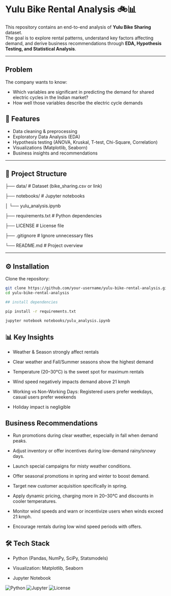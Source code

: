 # Yulu Bike Rental Analysis 🚲📊

This repository contains an end-to-end analysis of **Yulu Bike Sharing** dataset.  
The goal is to explore rental patterns, understand key factors affecting demand, and derive business recommendations through **EDA, Hypothesis Testing, and Statistical Analysis**.

---
## Problem
The company wants to know:

- Which variables are significant in predicting the demand for shared electric cycles in the Indian market?
- How well those variables describe the electric cycle demands

## 📌 Features
- Data cleaning & preprocessing
- Exploratory Data Analysis (EDA)
- Hypothesis testing (ANOVA, Kruskal, T-test, Chi-Square, Correlation)
- Visualizations (Matplotlib, Seaborn)
- Business insights and recommendations

---

## 📂 Project Structure

├── data/ # Dataset (bike_sharing.csv or link)

├── notebooks/ # Jupyter notebooks

│ └── yulu_analysis.ipynb

├── requirements.txt # Python dependencies

├── LICENSE # License file

├── .gitignore # Ignore unnecessary files

└── README.md # Project overview


---

## ⚙️ Installation
Clone the repository:
```bash
git clone https://github.com/your-username/yulu-bike-rental-analysis.git
cd yulu-bike-rental-analysis

## install dependencies

pip install -r requirements.txt

jupyter notebook notebooks/yulu_analysis.ipynb

```
## 📊 Key Insights

- Weather & Season strongly affect rentals

- Clear weather and Fall/Summer seasons show the highest demand

- Temperature (20–30°C) is the sweet spot for maximum rentals

- Wind speed negatively impacts demand above 21 kmph

- Working vs Non-Working Days: Registered users prefer weekdays, casual users prefer weekends

- Holiday impact is negligible


## Business Recommendations

- Run promotions during clear weather, especially in fall when demand peaks.

- Adjust inventory or offer incentives during low-demand rainy/snowy days.

- Launch special campaigns for misty weather conditions.

- Offer seasonal promotions in spring and winter to boost demand.

- Target new customer acquisition specifically in spring.

- Apply dynamic pricing, charging more in 20–30°C and discounts in cooler temperatures.

- Monitor wind speeds and warn or incentivize users when winds exceed 21 kmph.

- Encourage rentals during low wind speed periods with offers.


## 🛠️ Tech Stack

- Python (Pandas, NumPy, SciPy, Statsmodels)

- Visualization: Matplotlib, Seaborn

- Jupyter Notebook


![Python](https://img.shields.io/badge/Python-3.11-blue)
![Jupyter](https://img.shields.io/badge/Notebook-Jupyter-orange)
![License](https://img.shields.io/badge/License-MIT-green)
